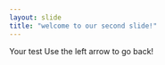 ```yaml
---
layout: slide
title: "welcome to our second slide!"
---
```

Your test
Use the left arrow to go back!

